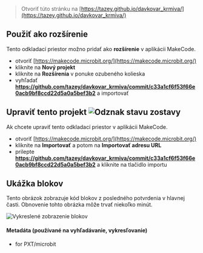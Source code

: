 
> Otvoriť túto stránku na [https://tazey.github.io/davkovar_krmiva/](https://tazey.github.io/davkovar_krmiva/)

## Použiť ako rozšírenie

Tento odkladací priestor možno pridať ako **rozšírenie** v aplikácii MakeCode.

* otvoriť [https://makecode.microbit.org/](https://makecode.microbit.org/)
* kliknite na **Nový projekt**
* kliknite na **Rozšírenia** v ponuke ozubeného kolieska
* vyhľadať **https://github.com/tazey/davkovar_krmiva/commit/c33a1cf6f53f66e0acb9bf8ccd22d5a0a5bef3b2** a importovať

## Upraviť tento projekt ![Odznak stavu zostavy](https://github.com/tazey/davkovar_krmiva/commit/c33a1cf6f53f66e0acb9bf8ccd22d5a0a5bef3b2/workflows/MakeCode/badge.svg)

Ak chcete upraviť tento odkladací priestor v aplikácii MakeCode.

* otvoriť [https://makecode.microbit.org/](https://makecode.microbit.org/)
* kliknite na **Importovať** a potom na **Importovať adresu URL**
* prilepte **https://github.com/tazey/davkovar_krmiva/commit/c33a1cf6f53f66e0acb9bf8ccd22d5a0a5bef3b2** a kliknite na tlačidlo importu

## Ukážka blokov

Tento obrázok zobrazuje kód blokov z posledného potvrdenia v hlavnej časti.
Obnovenie tohto obrázka môže trvať niekoľko minút.

![Vykreslené zobrazenie blokov](https://github.com/tazey/davkovar_krmiva/commit/c33a1cf6f53f66e0acb9bf8ccd22d5a0a5bef3b2/raw/master/.github/makecode/blocks.png)

#### Metadáta (používané na vyhľadávanie, vykresľovanie)

* for PXT/microbit
<script src="https://makecode.com/gh-pages-embed.js"></script><script>makeCodeRender("{{ site.makecode.home_url }}", "{{ site.github.owner_name }}/{{ site.github.repository_name }}");</script>
